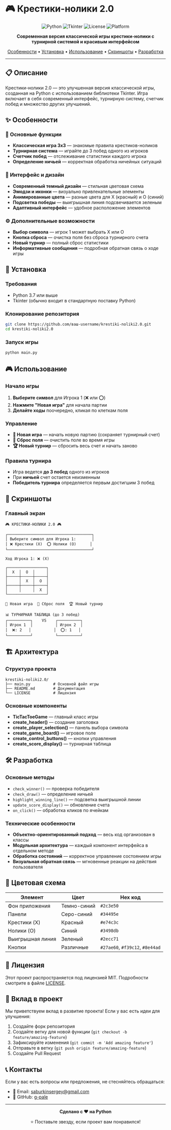 # 🎮 Крестики-нолики 2.0

<div align="center">

![Python](https://img.shields.io/badge/Python-3.7+-blue.svg)
![Tkinter](https://img.shields.io/badge/GUI-Tkinter-green.svg)
![License](https://img.shields.io/badge/License-MIT-yellow.svg)
![Platform](https://img.shields.io/badge/Platform-Windows%20%7C%20macOS%20%7C%20Linux-lightgrey.svg)

**Современная версия классической игры крестики-нолики с турнирной системой и красивым интерфейсом**

[Особенности](#-особенности) •
[Установка](#-установка) •
[Использование](#-использование) •
[Скриншоты](#-скриншоты) •
[Разработка](#-разработка)

</div>

---

## 📋 Описание

Крестики-нолики 2.0 — это улучшенная версия классической игры, созданная на Python с использованием библиотеки Tkinter. Игра включает в себя современный интерфейс, турнирную систему, счетчик побед и множество других улучшений.

## ✨ Особенности

### 🎯 Основные функции
- **Классическая игра 3x3** — знакомые правила крестиков-ноликов
- **Турнирная система** — играйте до 3 побед одного из игроков
- **Счетчик побед** — отслеживание статистики каждого игрока
- **Определение ничьей** — корректная обработка ничейных ситуаций

### 🎨 Интерфейс и дизайн
- **Современный темный дизайн** — стильная цветовая схема
- **Эмодзи и иконки** — визуально привлекательные элементы
- **Анимированные цвета** — разные цвета для X (красный) и O (синий)
- **Подсветка победы** — выигрышная линия подсвечивается зеленым
- **Адаптивный интерфейс** — удобное расположение элементов

### ⚙️ Дополнительные возможности
- **Выбор символа** — игрок 1 может выбрать X или O
- **Кнопка сброса** — очистка поля без сброса турнирного счета
- **Новый турнир** — полный сброс статистики
- **Информативные сообщения** — подробная обратная связь о ходе игры

## 🚀 Установка

### Требования
- Python 3.7 или выше
- Tkinter (обычно входит в стандартную поставку Python)

### Клонирование репозитория
```bash
git clone https://github.com/ваш-username/krestiki-noliki2.0.git
cd krestiki-noliki2.0
```

### Запуск игры
```bash
python main.py
```

## 🎮 Использование

### Начало игры
1. **Выберите символ** для Игрока 1 (❌ или ⭕)
2. **Нажмите "Новая игра"** для начала партии
3. **Делайте ходы** поочередно, кликая по клеткам поля

### Управление
- **🎯 Новая игра** — начать новую партию (сохраняет турнирный счет)
- **🔄 Сброс поля** — очистить поле во время игры
- **🏆 Новый турнир** — сбросить весь счет и начать заново

### Правила турнира
- Игра ведется **до 3 побед** одного из игроков
- При **ничьей** счет остается неизменным
- **Победитель турнира** определяется первым достигшим 3 побед

## 📸 Скриншоты

### Главный экран
```
🎮 КРЕСТИКИ-НОЛИКИ 2.0 🎮

┌─────────────────────────────────────┐
│ Выберите символ для Игрока 1:       │
│ ❌ Крестики (X)  ⭕ Нолики (O)      │
└─────────────────────────────────────┘

Ход Игрока 1: ❌ (X)

┌─────────────────┐
│  X  │  O  │     │
├─────┼─────┼─────┤
│     │  X  │  O  │
├─────┼─────┼─────┤
│     │     │  X  │
└─────────────────┘

🎯 Новая игра  🔄 Сброс поля  🏆 Новый турнир

📊 ТУРНИРНАЯ ТАБЛИЦА (до 3 побед)
┌──────────┐    VS    ┌──────────┐
│ Игрок 1  │          │ Игрок 2  │
│  ❌: 2   │          │  ⭕: 1   │
└──────────┘          └──────────┘
```

## 🏗️ Архитектура

### Структура проекта
```
krestiki-noliki2.0/
├── main.py          # Основной файл игры
├── README.md        # Документация
└── LICENSE          # Лицензия
```

### Основные компоненты
- **TicTacToeGame** — главный класс игры
- **create_header()** — создание заголовка
- **create_player_selection()** — панель выбора символа
- **create_game_board()** — игровое поле
- **create_control_buttons()** — кнопки управления
- **create_score_display()** — турнирная таблица

## 🛠️ Разработка

### Основные методы
- `check_winner()` — проверка победителя
- `check_draw()` — определение ничьей
- `highlight_winning_line()` — подсветка выигрышной линии
- `update_score_display()` — обновление счета
- `on_click()` — обработка кликов по ячейкам

### Технические особенности
- **Объектно-ориентированный подход** — весь код организован в классы
- **Модульная архитектура** — каждый компонент интерфейса в отдельном методе
- **Обработка состояний** — корректное управление состоянием игры
- **Визуальная обратная связь** — мгновенные реакции на действия пользователя

## 🎨 Цветовая схема

| Элемент | Цвет | Hex код |
|---------|------|---------|
| Фон приложения | Темно-синий | `#2c3e50` |
| Панели | Серо-синий | `#34495e` |
| Крестики (X) | Красный | `#e74c3c` |
| Нолики (O) | Синий | `#3498db` |
| Выигрышная линия | Зеленый | `#2ecc71` |
| Кнопки | Различные | `#27ae60`, `#f39c12`, `#8e44ad` |

## 📝 Лицензия

Этот проект распространяется под лицензией MIT. Подробности смотрите в файле [LICENSE](LICENSE).

## 🤝 Вклад в проект

Мы приветствуем вклад в развитие проекта! Если у вас есть идеи для улучшения:

1. Создайте форк репозитория
2. Создайте ветку для новой функции (`git checkout -b feature/amazing-feature`)
3. Зафиксируйте изменения (`git commit -m 'Add amazing feature'`)
4. Отправьте в ветку (`git push origin feature/amazing-feature`)
5. Создайте Pull Request

## 📞 Контакты

Если у вас есть вопросы или предложения, не стесняйтесь обращаться:

- 📧 Email: saburkinsergey@gmail.com
- 🐙 GitHub: [g-pale](https://github.com/g-pale)

---

<div align="center">

**Сделано с ❤️ на Python**

⭐ Поставьте звезду, если проект вам понравился!

</div>
